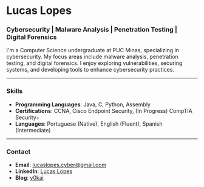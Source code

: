 # Lucas Lopes

### Cybersecurity | Malware Analysis | Penetration Testing | Digital Forensics

I'm a Computer Science undergraduate at PUC Minas, specializing in cybersecurity. My focus areas include malware analysis, penetration testing, and digital forensics. I enjoy exploring vulnerabilities, securing systems, and developing tools to enhance cybersecurity practices.

---

### Skills

- **Programming Languages**: Java, C, Python, Assembly
- **Certifications**: CCNA, Cisco Endpoint Security, (In Progress) CompTIA Security+
- **Languages**: Portuguese (Native), English (Fluent), Spanish (Intermediate)

---

### Contact

- **Email**: [lucaslopes.cyber@gmail.com](mailto:lucaslopes.cyber@gmail.com)
- **LinkedIn**: [Lucas Lopes](https://www.linkedin.com/in/lucas-lopes-2324552a4/)
- **Blog**: [y0kai](https://l-lukke.github.io/llukke.github.io)
